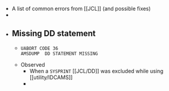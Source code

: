 - A list of common errors from [[JCL]] (and possible fixes)
-
- ## Missing DD statement
	- ```
	  UABORT CODE 36
	  AMSDUMP  DD STATEMENT MISSING
	  ```
	- Observed
		- When a `SYSPRINT` [[JCL/DD]] was excluded while using [[utility/IDCAMS]]
		-